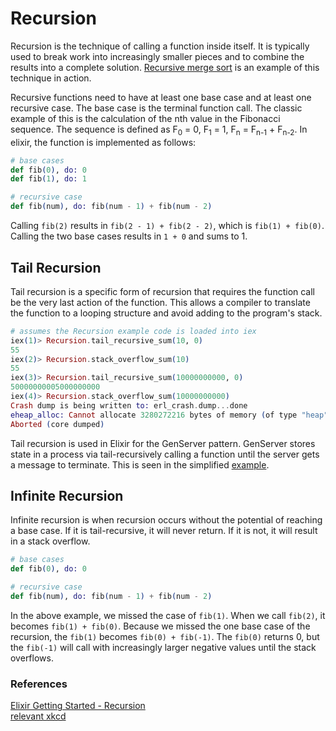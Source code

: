 # Recursion
Recursion is the technique of calling a function inside itself. It is typically used to break work into increasingly smaller pieces and to combine the results into a complete solution. [Recursive merge sort](https://en.wikipedia.org/wiki/Merge_sort) is an example of this technique in action.

Recursive functions need to have at least one base case and at least one recursive case. The base case is the terminal function call. The classic example of this is the calculation of the nth value in the Fibonacci sequence. The sequence is defined as F<sub>0</sub> = 0, F<sub>1</sub> = 1, F<sub>n</sub> = F<sub>n-1</sub> + F<sub>n-2</sub>. In elixir, the function is implemented as follows:

```elixir
# base cases
def fib(0), do: 0
def fib(1), do: 1

# recursive case
def fib(num), do: fib(num - 1) + fib(num - 2)
```
Calling `fib(2)` results in `fib(2 - 1) + fib(2 - 2)`, which is `fib(1) + fib(0)`. Calling the two base cases results in `1 + 0` and sums to 1.

## Tail Recursion
Tail recursion is a specific form of recursion that requires the function call be the very last action of the function. This allows a compiler to translate the function to a looping structure and avoid adding to the program's stack.

```elixir
# assumes the Recursion example code is loaded into iex
iex(1)> Recursion.tail_recursive_sum(10, 0)
55
iex(2)> Recursion.stack_overflow_sum(10)
55
iex(3)> Recursion.tail_recursive_sum(10000000000, 0)
50000000005000000000
iex(4)> Recursion.stack_overflow_sum(10000000000)
Crash dump is being written to: erl_crash.dump...done
eheap_alloc: Cannot allocate 3280272216 bytes of memory (of type "heap").
Aborted (core dumped)
```
Tail recursion is used in Elixir for the GenServer pattern. GenServer stores state in a process via tail-recursively calling a function until the server gets a message to terminate. This is seen in the simplified [example](http://elixir-lang.org/getting-started/processes.html#state).

## Infinite Recursion
Infinite recursion is when recursion occurs without the potential of reaching a base case. If it is tail-recursive, it will never return. If it is not, it will result in a stack overflow.

```elixir
# base cases
def fib(0), do: 0

# recursive case
def fib(num), do: fib(num - 1) + fib(num - 2)
```
In the above example, we missed the case of `fib(1)`. When we call `fib(2)`, it becomes `fib(1) + fib(0)`. Because we missed the one base case of the recursion, the `fib(1)` becomes `fib(0) + fib(-1)`. The `fib(0)` returns 0, but the `fib(-1)` will call with increasingly larger negative values until the stack overflows.

### References
[Elixir Getting Started - Recursion](http://elixir-lang.org/getting-started/recursion.html)  
[relevant xkcd](http://xkcd.com/1270)
